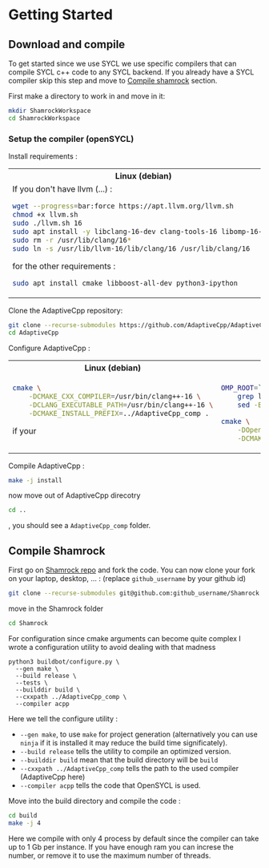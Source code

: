 # Getting Started


## Download and compile 

To get started since we use SYCL we use specific compilers that can compile SYCL c++ code to any SYCL backend. 
If you already have a SYCL compiler skip this step and move to [Compile shamrock](#compile-shamrock) section.

First make a directory to work in and move in it: 

```bash
mkdir ShamrockWorkspace
cd ShamrockWorkspace
```
### Setup the compiler (openSYCL)

Install requirements : 
<table>
<tr>
<th>Linux (debian)</th>
<th>MacOS</th>
</tr>
<tr>
<td valign="top">
If you don't have llvm (...) : 

```bash
wget --progress=bar:force https://apt.llvm.org/llvm.sh
chmod +x llvm.sh
sudo ./llvm.sh 16
sudo apt install -y libclang-16-dev clang-tools-16 libomp-16-dev
sudo rm -r /usr/lib/clang/16*
sudo ln -s /usr/lib/llvm-16/lib/clang/16 /usr/lib/clang/16
```

for the other requirements :
```bash
sudo apt install cmake libboost-all-dev python3-ipython
```
</td>
<td valign="top">

```bash
brew install cmake
brew install libomp
brew install boost
```
</td>
</tr>
</table>

Clone the AdaptiveCpp repository: 
```bash
git clone --recurse-submodules https://github.com/AdaptiveCpp/AdaptiveCpp.git
cd AdaptiveCpp
```

Configure AdaptiveCpp : 

<table>
<tr>
<th>Linux (debian)</th>
<th>MacOS</th>
</tr>
<tr>
<td valign="top">

```bash
cmake \
    -DCMAKE_CXX_COMPILER=/usr/bin/clang++-16 \
    -DCLANG_EXECUTABLE_PATH=/usr/bin/clang++-16 \
    -DCMAKE_INSTALL_PREFIX=../AdaptiveCpp_comp .
```

if your
</td>
<td valign="top">

```bash
OMP_ROOT=` brew list libomp | 
    grep libomp.a | 
    sed -E "s/\/lib\/.*//"`

cmake \
    -DOpenMP_ROOT=$OMP_ROOT \
    -DCMAKE_INSTALL_PREFIX=../AdaptiveCpp_comp .
```
</td>
</tr>
</table>

Compile AdaptiveCpp : 

```bash
make -j install
```

now move out of AdaptiveCpp direcotry
```sh
cd ..
```
, you should see a `AdaptiveCpp_comp` folder.

## Compile Shamrock

First go on [Shamrock repo](https://github.com/tdavidcl/Shamrock) and fork the code. You can now clone your fork on your laptop, desktop, ... : (replace `github_username` by your github id)

```bash
git clone --recurse-submodules git@github.com:github_username/Shamrock.git
```

move in the Shamrock folder

```sh
cd Shamrock
```

For configuration since cmake arguments can become quite complex 
I wrote a configuration utility to avoid dealing with that madness 

```
python3 buildbot/configure.py \
  --gen make \
  --build release \
  --tests \
  --builddir build \
  --cxxpath ../AdaptiveCpp_comp \
  --compiler acpp
```

Here we tell the configure utility :
- `--gen make`, to use `make` for project generation (alternatively you can use `ninja` if it is installed it may reduce the build time significately). 
- `--build release` tells the utility to compile an optimized version. 
- `--builddir build` mean that the build directory will be `build`
- `--cxxpath ../AdaptiveCpp_comp` tells the path to the used compiler (AdaptiveCpp here)
- `--compiler acpp` tells the code that OpenSYCL is used.

Move into the build directory and compile the code : 

```bash
cd build
make -j 4
```

Here we compile with only 4 process by default since the compiler can take up to 1 Gb per instance. If you have enough ram you can increse the number, or remove it to use the maximum number of threads.


